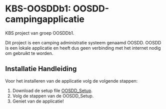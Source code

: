 # KBS-OOSDDb1: OOSDD-campingapplicatie
KBS project van groep OOSDDb1.

Dit project is een camping administratie systeem genaamd OOSDD. OOSDD is een lokale applicatie en heeft dus geen verbinding met het internet nodig om gebruikt te worden.

## Installatie Handleiding
Voor het installeren van de applicatie volg de volgende stappen:
1. Download de setup file [OOSDD_Setup](<https://drive.google.com/uc?export=download&id=1XNLhFvHIPYs7DQl6_mlVYZ3btLKbEIw8>).
2. Volg de stappen van de OOSDD_Setup.
3. Geniet van de applicatie!

